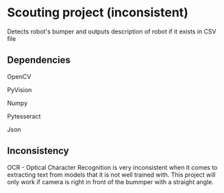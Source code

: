 # Scouting project (inconsistent)

Detects robot's bumper and outputs description of robot if it exists in CSV file 


## Dependencies

OpenCV 

PyVision

Numpy

Pytesseract

Json


## Inconsistency

OCR - Optical Character Recognition is very inconsistent when it comes to extracting text from models that it is not well trained with. This project will only work if camera is right in front of the bummper with a straight angle. 
